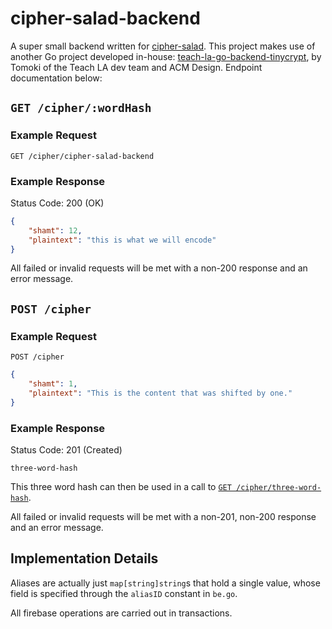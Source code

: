 # cipher-salad-backend

A super small backend written for [cipher-salad](https://github.com/uclaacm/cipher-salad). This project makes use of another Go project developed in-house: [teach-la-go-backend-tinycrypt](https://github.com/uclaacm/teach-la-go-backend-tinycrypt/), by Tomoki of the Teach LA dev team and ACM Design. Endpoint documentation below:

## `GET /cipher/:wordHash`

### Example Request

`GET /cipher/cipher-salad-backend`

### Example Response

Status Code: 200 (OK)

```json
{
    "shamt": 12,
    "plaintext": "this is what we will encode"
}
```

All failed or invalid requests will be met with a non-200 response and an error message.

## `POST /cipher`

### Example Request

`POST /cipher`

```json
{
    "shamt": 1,
    "plaintext": "This is the content that was shifted by one."
}
```

### Example Response

Status Code: 201 (Created)

```
three-word-hash
```

This three word hash can then be used in a call to [`GET /cipher/three-word-hash`](#get-cipherwordhash).

All failed or invalid requests will be met with a non-201, non-200 response and an error message.

## Implementation Details

Aliases are actually just `map[string]string`s that hold a single value, whose field is specified through the `aliasID` constant in `be.go`.

All firebase operations are carried out in transactions.
